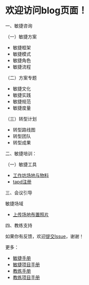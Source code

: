 # 欢迎访问blog页面！

一、敏捷咨询

（一）敏捷方案

- 敏捷框架
- 敏捷模式
- 敏捷角色
- 敏捷流程

（二）方案专题

- 敏捷文化
- 敏捷实践
- 敏捷规范
- 敏捷度量

（三）转型计划

- 转型路线图
- 转型团队
- 转型成果

二、敏捷培训：

（一）敏捷工具

- [工作坊场地与物料](/敏捷项目手册/md/工作坊场地与物料.md)
- [tapd注册](/敏捷手册/md/tapd注册.md)

三、会议引导

敏捷场域

- [上传场地布置照片](/项目手册/md/上传场地布置照片.md)

四、教练支持

如果你有反馈，欢迎[提交Issue](https://github.com/ibehujun/blog/issues/new)，谢谢！


更多：

- [敏捷手册](/敏捷手册/敏捷手册.md)
- [敏捷项目手册](/敏捷项目手册/项目手册.md)
- [教练手册](/教练手册/教练手册.md)
- [教练项目手册](/教练项目手册/教练项目手册.md)
